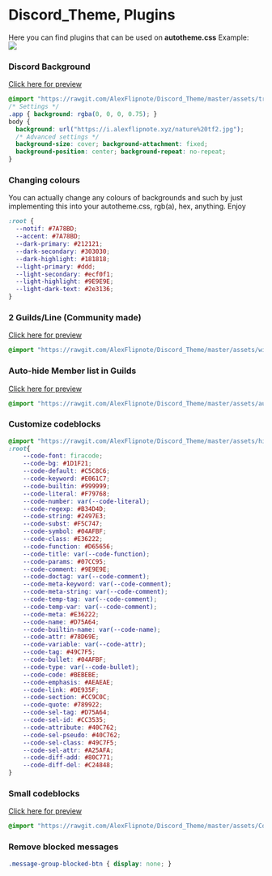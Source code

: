 # Discord_Theme, Plugins

Here you can find plugins that can be used on **autotheme.css** Example:<br>
<img src="https://i.alexflipnote.xyz/0302s2U.png">

### Discord Background
[Click here for preview](https://i.alexflipnote.xyz/0319kiG.png)
```css
@import "https://rawgit.com/AlexFlipnote/Discord_Theme/master/assets/transparent.css";
/* Settings */
.app { background: rgba(0, 0, 0, 0.75); }
body {
  background: url("https://i.alexflipnote.xyz/nature%20tf2.jpg");
  /* Advanced settings */
  background-size: cover; background-attachment: fixed;
  background-position: center; background-repeat: no-repeat;
}
```

### Changing colours
You can actually change any colours of backgrounds and such by just implementing
this into your autotheme.css, rgb(a), hex, anything. Enjoy
```css
:root {
  --notif: #7A78BD;
  --accent: #7A78BD;
  --dark-primary: #212121;
  --dark-secondary: #303030;
  --dark-highlight: #181818;
  --light-primary: #ddd;
  --light-secondary: #ecf0f1;
  --light-highlight: #9E9E9E;
  --light-dark-text: #2e3136;
}
```

### 2 Guilds/Line (Community made)
[Click here for preview](https://i.alexflipnote.xyz/0319bqc.png)
```css
@import "https://rawgit.com/AlexFlipnote/Discord_Theme/master/assets/wideGuilds.css";
```

### Auto-hide Member list in Guilds
[Click here for preview](https://i.alexflipnote.xyz/0319Tfm.gif)
```css
@import "https://rawgit.com/AlexFlipnote/Discord_Theme/master/assets/autoMemberlist.css";
```

### Customize codeblocks
```css
@import "https://rawgit.com/AlexFlipnote/Discord_Theme/master/assets/highlightJS.css";
:root{
    --code-font: firacode;
    --code-bg: #1D1F21;
    --code-default: #C5C8C6;
    --code-keyword: #E061C7;
    --code-builtin: #999999;
    --code-literal: #F79768;
    --code-number: var(--code-literal);
    --code-regexp: #B34D4D;
    --code-string: #2497E3;
    --code-subst: #F5C747;
    --code-symbol: #04AFBF;
    --code-class: #E36222;
    --code-function: #D65656;
    --code-title: var(--code-function);
    --code-params: #07CC95;
    --code-comment: #9E9E9E;
    --code-doctag: var(--code-comment);
    --code-meta-keyword: var(--code-comment);
    --code-meta-string: var(--code-comment);
    --code-temp-tag: var(--code-comment);
    --code-temp-var: var(--code-comment);
    --code-meta: #E36222;
    --code-name: #D75A64;
    --code-builtin-name: var(--code-name);
    --code-attr: #78D69E;
    --code-variable: var(--code-attr);
    --code-tag: #49C7F5;
    --code-bullet: #04AFBF;
    --code-type: var(--code-bullet);
    --code-code: #BEBEBE;
    --code-emphasis: #AEAEAE;
    --code-link: #DE935F;
    --code-section: #CC9C0C;
    --code-quote: #789922;
    --code-sel-tag: #D75A64;
    --code-sel-id: #CC3535;
    --code-attribute: #40C762;
    --code-sel-pseudo: #40C762;
    --code-sel-class: #49C7F5;
    --code-sel-attr: #A25AFA;
    --code-diff-add: #80C771;
    --code-diff-del: #C24848;
}
```

### Small codeblocks
[Click here for preview](https://cdn.discordapp.com/attachments/298834205180166145/299626124017664000/preview.gif)
```css
@import "https://rawgit.com/AlexFlipnote/Discord_Theme/master/assets/CodeblockHeight.css";
```

### Remove blocked messages
```css
.message-group-blocked-btn { display: none; }
```
